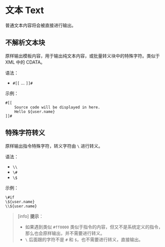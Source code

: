 文本 Text
=============================

普通文本内容将会被直接进行输出。


不解析文本块
------------------------

原样输出模板内容，用于输出纯文本内容，或批量转义块中的特殊字符。类似于 XML 中的 CDATA。

语法：

* `#[[` ... `]]#`

示例：

```
#[[
	Source code will be displayed in here.
	Hello ${user.name}	
]]#
```


特殊字符转义
---------------------------


原样输出指令特殊字符，转义字符由 `\` 进行转义。

语法：

* `\\`
* `\#`
* `\$`

示例：

```
\#if
\${user.name}
\\${user.name}
```

> [info] **提示**：
>
> * 如果遇到类似 `#ff0000` 类似于指令的内容，但又不是系统定义的指令，那么也会原样输出，并不需要进行转义。
> * `\` 后面跟的字符不是 `#` 和 `$`，也不需要进行转义，直接输出。

